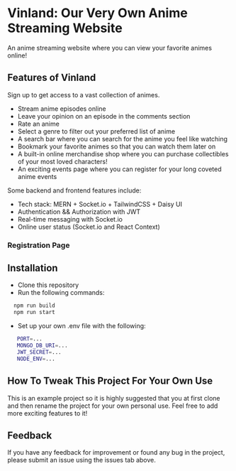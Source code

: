 
# Vinland: Our Very Own Anime Streaming Website

An anime streaming website where you can view your favorite animes online!


## Features of Vinland

Sign up to get access to a vast collection of animes.

* Stream anime episodes online
* Leave your opinion on an episode in the comments section
* Rate an anime 
* Select a genre to filter out your preferred list of anime
* A search bar where you can search for the anime you feel like watching
* Bookmark your favorite animes so that you can watch them later on
* A built-in online merchandise shop where you can purchase collectibles of your most loved characters!
* An exciting events page where you can register for your long coveted anime events 

Some backend and frontend features include:
- Tech stack: MERN + Socket.io + TailwindCSS + Daisy UI
- Authentication && Authorization with JWT
- Real-time messaging with Socket.io
- Online user status (Socket.io and React Context)

### Registration Page


## Installation

-  Clone this repository
- Run the  following commands:

```bash
  npm run build
  npm run start
```
- Set up your own .env file with the following:
```bash
   PORT=...
   MONGO_DB_URI=...
   JWT_SECRET=...
   NODE_ENV=...
```

    
## How To Tweak This Project For Your Own Use

This is an example project so it is highly suggested that you at first clone and then rename the project for your own personal use. Feel free to add more exciting features to it!
## Feedback

If you have any feedback for improvement or found any bug in the project, please submit an issue using the issues tab above.



